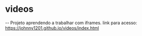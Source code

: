 # videos
-- Projeto aprendendo a trabalhar com iframes.
link para acesso: https://johnny1201.github.io/videos/index.html 
